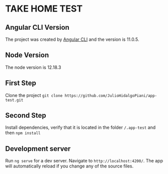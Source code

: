 # TAKE HOME TEST
## Angular CLI Version
The project was created by [Angular CLI](https://github.com/angular/angular-cli) and the version is 11.0.5.

## Node Version
The node version is 12.18.3

## First Step
Clone the project
`git clone https://github.com/JulioHidalgoPiani/app-test.git`

## Second Step
Install dependencies, verify that it is located in the folder `/.app-test` and then `npm install`

## Development server

Run `ng serve` for a dev server. Navigate to `http://localhost:4200/`. The app will automatically reload if you change any of the source files.

